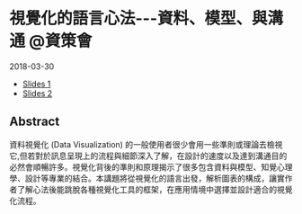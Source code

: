 # 視覺化的語言心法---資料、模型、與溝通 @資策會

2018-03-30

- [Slides 1](https://leoluyi.github.io/viz_lang_iii_talk_2018/viz_lang_iii_talk_2018.pdf)
- [Slides 2](https://leoluyi.github.io/viz_lang_iii_talk_2018/)

## Abstract

資料視覺化 (Data Visualization) 的一般使用者很少會用一些準則或理論去檢視它,但若對於訊息呈現上的流程與細節深入了解，在設計的速度以及達到溝通目的必然會順暢許多。視覺化背後的準則和原理揭示了很多包含資料與模型、知覺心理學、設計等專業的結合。本講題將從視覺化的語言出發，解析圖表的構成，讓實作者了解心法後能跳脫各種視覺化工具的框架，在應用情境中選擇並設計適合的視覺化流程。
